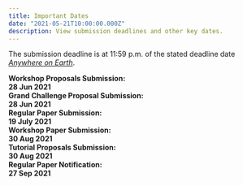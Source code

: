 ```yaml
---
title: Important Dates
date: "2021-05-21T10:00:00.000Z"
description: View submission deadlines and other key dates.
---
```


The submission deadline is at 11:59 p.m. of the stated deadline date [*Anywhere on Earth*](https://www.timeanddate.com/time/zones/aoe).

<!-- you can also write HTML codes in markdowns! -->
<div style="max-width: 500px;">
    <div class="wrapper">
        <!-- extra divs at the end are for the second css grid column -->
        <div><strong>Workshop Proposals Submission:</strong></div><div></div> 
        <div><strong>28 Jun 2021</strong></div>
    </div>
    <div class="wrapper">
        <div><strong>Grand Challenge Proposal Submission:</strong></div><div></div>
        <div><strong>28 Jun 2021</strong></div>
    </div>
    <div class="wrapper">
        <div><strong>Regular Paper Submission:</strong></div><div></div>
        <div><strong>19 July 2021</strong></div>
    </div>
    <div class="wrapper">
        <div><strong>Workshop Paper Submission:</strong></div><div></div>
        <div><strong>30 Aug 2021</strong></div>
    </div>
    <div class="wrapper">
        <div><strong>Tutorial Proposals Submission:</strong></div><div></div>
        <div><strong>30 Aug 2021</strong></div>
    </div>
    <div class="wrapper">
        <div><strong>Regular Paper Notification:</strong></div><div></div>
        <div><strong>27 Sep 2021</strong></div>
    </div>
</div>
